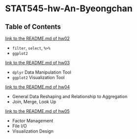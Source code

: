 # STAT545-hw-An-Byeongchan
  
## Table of Contents  
[link to the README.md of hw02](hw02/README.md)  
- `filter`, `select`, `%>%`
- `ggplot2`
  
[link to the README.md of hw03](hw03/README.md)  
- `dplyr` Data Manipulation Tool
- `ggplot2` Visualization Tool
  
[link to the README.md of hw04](hw04/README.md)  
- General Data Reshaping and Relationship to Aggregation
- Join, Merge, Look Up
  
[link to the README.md of hw05](hw05/README.md)  
- Factor Management
- File I/O
- Visualization Design

